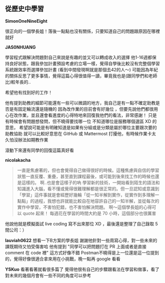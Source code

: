 ## 從歷史中學習

**SimonOneNineEight**

很正向的一個學長姐！落後一點點也沒有關係，只要知道自己的問題跟原因在哪裡就好

**JAS0NHUANG**

學習程式跟解決問題對自己來說是有趣的並又可以轉成收入的選擇
他1-16週都保持良好狀態，跟我參加計畫預設考慮的立場一樣，覺得自學後比較沒有完整個學習系統跟效率而選擇參加計畫
(看到中間發現啊就是那個去42的人～)
可能因為年紀的關係反思了更多事情，覺得這篇心得很值得一讀，畢竟我也是(跟同學們和老師比)較年長的..

希望他有找到好的工作！

他有提到助教的細節可能還有一些可以微調的地方，我自己是有一點不確定助教是否是有固定輪流還是隨機的
因為改作業的目前會有好幾位 ，但要先說他們都很用心在改作業，並且還會看進度的心得特地來回復我他們的看法，非常感謝！
只是有時候會有問題想發問，但不曉得要找哪一位
不知道哪位是服務哪個選區 XD 的意思，
希望說可能是有明確知道是如果有分組或是分類是屬於哪位主要跟次要的助教協助
就可以比較好意思在 GitHub 或 Mattermost 打擾他，有時候作業卡太久怕沒辦法如期教作業

滾動下來還有同學的回復這篇真好看

**nicolakacha**
>一直是焦慮著的，但也會覺得自己做得很好的時候。這種焦慮與自信的學習狀態一直反覆、重疊，甚至直到課程最後，或可能到後來找工作的時候也還是這樣的。
啊..也是會這樣子的吶
>學習新的技術，一開始看到陌生的語法和知識進入大腦，看不懂或覺得很難理解都是很正常的。但一旦認知或意識到「學習」這件事就是會經歷好幾輪「從一知半解到實作，從實作到多理解一點點」的過程，我想也許就能比較自在地容許自己的一知半解，並從每次的實作中學習，不害怕犯錯，也不害怕解決問題。
啊～這個學長姐的心得可以 quote 起來！
每週花在學習的時間大約是 70 小時，這個部分也很厲害

他說他就是模擬面試 live coding 寫不出來那位 XD ，最後還是整理了自己錄取 5 間公司：）

**lauviah0622**
想看一下B方案的學長姐
謝謝他針對一些周寫心得，對一些未來的課既期待又怕受傷害哈
他有提到 "同學可以把問題打在 PR 上面或者是直接 comment 在 code 裡" 這方式好像不錯
Postman不曉得是上一位還是這一位提到的，覺得好像很適合拿來用在小挑戰，晚一點再 google 看看

**YSKuo**
看著看著就看很多篇了
覺得他很有自己的步驟跟看法在學習和做事，看了對未來的幾個月會有一些不同的角度可以參考